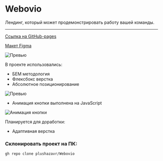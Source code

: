 # Webovio
Лендинг, который может продемонстрировать работу вашей команды. 
***

[Ссылка на GitHub-pages](https://plushazavr.github.io/Webovio/)

[Макет Figma](https://www.figma.com/file/2rdy1qjBTl7D6BAC8S4qlf/)

![Превью](https://github.com/plushazavr/IMG/blob/e896a231006a2328c0012c8fa4a85f4bd0b83432/weboviojpg.jpg)

В проекте использовались: 
* БЕМ методология
* Флексбокс верстка
* Абсолютное позиционирование

![Превью](https://github.com/plushazavr/IMG/blob/bd6d9f561422d6e3f99f7861f599384a87f7f835/webovio1.jpg)

* Анимация кнопки выполнена на JavaScript

![Анимация кнопки](https://github.com/plushazavr/IMG/blob/19162666dfbb17fd516d0d734b8be65cc7c6bebc/Untitled.gif)

Планируется для доработки:
* Адаптивная верстка


### Склонировать проект на ПК:
    gh repo clone plushazavr/Webovio

